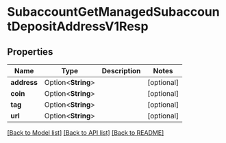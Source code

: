 # SubaccountGetManagedSubaccountDepositAddressV1Resp

## Properties

Name | Type | Description | Notes
------------ | ------------- | ------------- | -------------
**address** | Option<**String**> |  | [optional]
**coin** | Option<**String**> |  | [optional]
**tag** | Option<**String**> |  | [optional]
**url** | Option<**String**> |  | [optional]

[[Back to Model list]](../README.md#documentation-for-models) [[Back to API list]](../README.md#documentation-for-api-endpoints) [[Back to README]](../README.md)


